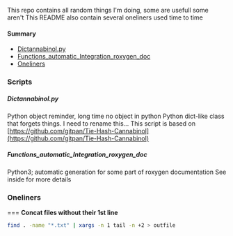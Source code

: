 This repo contains all random things I'm doing, some are usefull some aren't
This README also contain several oneliners used time to time

#### Summary
- [Dictannabinol.py](#dictannabinol)
- [Functions\_automatic\_Integration\_roxygen\_doc](#roxygen)
- [Oneliners](#oneliners)

### Scripts
##### Dictannabinol.py<a name="dictannabinol"></a>
Python object reminder, long time no object in python
Python dict-like class that forgets things. I need to rename this...
This script is based on [https://github.com/gitpan/Tie-Hash-Cannabinol](https://github.com/gitpan/Tie-Hash-Cannabinol)

##### Functions\_automatic\_Integration\_roxygen\_doc<a name="roxygen"></a>
Python3; automatic generation for some part of roxygen documentation
See inside for more details

### Oneliners <a name="oneliners"></a>
===
**Concat files without their 1st line**
```bash
find . -name "*.txt" | xargs -n 1 tail -n +2 > outfile
```
